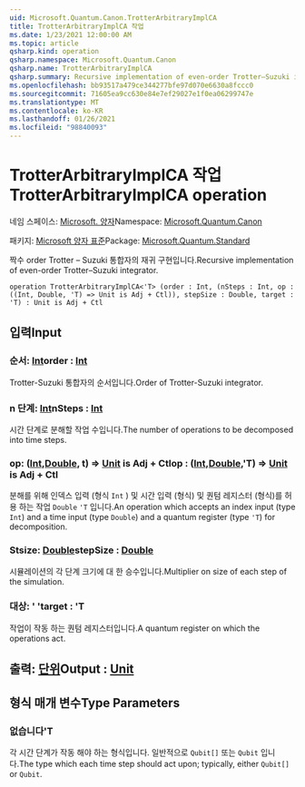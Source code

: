 ```yaml
---
uid: Microsoft.Quantum.Canon.TrotterArbitraryImplCA
title: TrotterArbitraryImplCA 작업
ms.date: 1/23/2021 12:00:00 AM
ms.topic: article
qsharp.kind: operation
qsharp.namespace: Microsoft.Quantum.Canon
qsharp.name: TrotterArbitraryImplCA
qsharp.summary: Recursive implementation of even-order Trotter–Suzuki integrator.
ms.openlocfilehash: bb93517a479ce344277bfe97d070e6630a8fccc0
ms.sourcegitcommit: 71605ea9cc630e84e7ef29027e1f0ea06299747e
ms.translationtype: MT
ms.contentlocale: ko-KR
ms.lasthandoff: 01/26/2021
ms.locfileid: "98840093"
---
```

# <a name="trotterarbitraryimplca-operation"></a><span data-ttu-id="f0b71-102">TrotterArbitraryImplCA 작업</span><span class="sxs-lookup"><span data-stu-id="f0b71-102">TrotterArbitraryImplCA operation</span></span>

<span data-ttu-id="f0b71-103">네임 스페이스: [Microsoft. 양자](xref:Microsoft.Quantum.Canon)</span><span class="sxs-lookup"><span data-stu-id="f0b71-103">Namespace: [Microsoft.Quantum.Canon](xref:Microsoft.Quantum.Canon)</span></span>

<span data-ttu-id="f0b71-104">패키지: [Microsoft 양자 표준](https://nuget.org/packages/Microsoft.Quantum.Standard)</span><span class="sxs-lookup"><span data-stu-id="f0b71-104">Package: [Microsoft.Quantum.Standard](https://nuget.org/packages/Microsoft.Quantum.Standard)</span></span>


<span data-ttu-id="f0b71-105">짝수 order Trotter – Suzuki 통합자의 재귀 구현입니다.</span><span class="sxs-lookup"><span data-stu-id="f0b71-105">Recursive implementation of even-order Trotter–Suzuki integrator.</span></span>

```qsharp
operation TrotterArbitraryImplCA<'T> (order : Int, (nSteps : Int, op : ((Int, Double, 'T) => Unit is Adj + Ctl)), stepSize : Double, target : 'T) : Unit is Adj + Ctl
```


## <a name="input"></a><span data-ttu-id="f0b71-106">입력</span><span class="sxs-lookup"><span data-stu-id="f0b71-106">Input</span></span>

### <a name="order--int"></a><span data-ttu-id="f0b71-107">순서: [Int](xref:microsoft.quantum.lang-ref.int)</span><span class="sxs-lookup"><span data-stu-id="f0b71-107">order : [Int](xref:microsoft.quantum.lang-ref.int)</span></span>

<span data-ttu-id="f0b71-108">Trotter-Suzuki 통합자의 순서입니다.</span><span class="sxs-lookup"><span data-stu-id="f0b71-108">Order of Trotter-Suzuki integrator.</span></span>


### <a name="nsteps--int"></a><span data-ttu-id="f0b71-109">n 단계: [Int](xref:microsoft.quantum.lang-ref.int)</span><span class="sxs-lookup"><span data-stu-id="f0b71-109">nSteps : [Int](xref:microsoft.quantum.lang-ref.int)</span></span>

<span data-ttu-id="f0b71-110">시간 단계로 분해할 작업 수입니다.</span><span class="sxs-lookup"><span data-stu-id="f0b71-110">The number of operations to be decomposed into time steps.</span></span>


### <a name="op--intdoublet--unit--is-adj--ctl"></a><span data-ttu-id="f0b71-111">op: ([Int](xref:microsoft.quantum.lang-ref.int),[Double](xref:microsoft.quantum.lang-ref.double), t) => [Unit](xref:microsoft.quantum.lang-ref.unit)  is Adj + Ctl</span><span class="sxs-lookup"><span data-stu-id="f0b71-111">op : ([Int](xref:microsoft.quantum.lang-ref.int),[Double](xref:microsoft.quantum.lang-ref.double),'T) => [Unit](xref:microsoft.quantum.lang-ref.unit)  is Adj + Ctl</span></span>

<span data-ttu-id="f0b71-112">분해를 위해 인덱스 입력 (형식 `Int` ) 및 시간 입력 (형식) 및 퀀텀 레지스터 (형식)를 허용 하는 작업 `Double` `'T` 입니다.</span><span class="sxs-lookup"><span data-stu-id="f0b71-112">An operation which accepts an index input (type `Int`) and a time input (type `Double`) and a quantum register (type `'T`) for decomposition.</span></span>


### <a name="stepsize--double"></a><span data-ttu-id="f0b71-113">Stsize: [Double](xref:microsoft.quantum.lang-ref.double)</span><span class="sxs-lookup"><span data-stu-id="f0b71-113">stepSize : [Double](xref:microsoft.quantum.lang-ref.double)</span></span>

<span data-ttu-id="f0b71-114">시뮬레이션의 각 단계 크기에 대 한 승수입니다.</span><span class="sxs-lookup"><span data-stu-id="f0b71-114">Multiplier on size of each step of the simulation.</span></span>


### <a name="target--t"></a><span data-ttu-id="f0b71-115">대상: ' '</span><span class="sxs-lookup"><span data-stu-id="f0b71-115">target : 'T</span></span>

<span data-ttu-id="f0b71-116">작업이 작동 하는 퀀텀 레지스터입니다.</span><span class="sxs-lookup"><span data-stu-id="f0b71-116">A quantum register on which the operations act.</span></span>



## <a name="output--unit"></a><span data-ttu-id="f0b71-117">출력: [단위](xref:microsoft.quantum.lang-ref.unit)</span><span class="sxs-lookup"><span data-stu-id="f0b71-117">Output : [Unit](xref:microsoft.quantum.lang-ref.unit)</span></span>



## <a name="type-parameters"></a><span data-ttu-id="f0b71-118">형식 매개 변수</span><span class="sxs-lookup"><span data-stu-id="f0b71-118">Type Parameters</span></span>

### <a name="t"></a><span data-ttu-id="f0b71-119">없습니다</span><span class="sxs-lookup"><span data-stu-id="f0b71-119">'T</span></span>

<span data-ttu-id="f0b71-120">각 시간 단계가 작동 해야 하는 형식입니다. 일반적으로 `Qubit[]` 또는 `Qubit` 입니다.</span><span class="sxs-lookup"><span data-stu-id="f0b71-120">The type which each time step should act upon; typically, either `Qubit[]` or `Qubit`.</span></span>